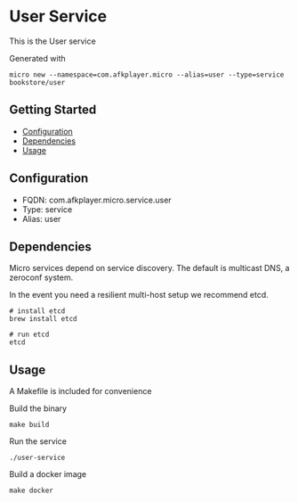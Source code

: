 # User Service

This is the User service

Generated with

```
micro new --namespace=com.afkplayer.micro --alias=user --type=service bookstore/user
```

## Getting Started

- [Configuration](#configuration)
- [Dependencies](#dependencies)
- [Usage](#usage)

## Configuration

- FQDN: com.afkplayer.micro.service.user
- Type: service
- Alias: user

## Dependencies

Micro services depend on service discovery. The default is multicast DNS, a zeroconf system.

In the event you need a resilient multi-host setup we recommend etcd.

```
# install etcd
brew install etcd

# run etcd
etcd
```

## Usage

A Makefile is included for convenience

Build the binary

```
make build
```

Run the service
```
./user-service
```

Build a docker image
```
make docker
```